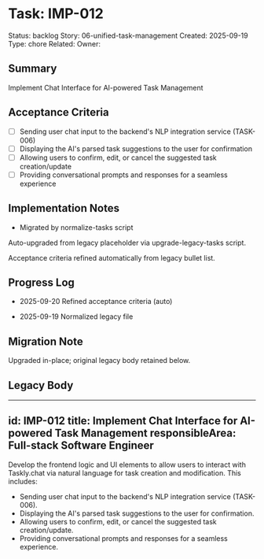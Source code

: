 # Task: IMP-012
Status: backlog
Story: 06-unified-task-management
Created: 2025-09-19
Type: chore
Related:
Owner:

## Summary
Implement Chat Interface for AI-powered Task Management

## Acceptance Criteria

- [ ] Sending user chat input to the backend's NLP integration service (TASK-006)
- [ ] Displaying the AI's parsed task suggestions to the user for confirmation
- [ ] Allowing users to confirm, edit, or cancel the suggested task creation/update
- [ ] Providing conversational prompts and responses for a seamless experience

## Implementation Notes
- Migrated by normalize-tasks script

Auto-upgraded from legacy placeholder via upgrade-legacy-tasks script.


Acceptance criteria refined automatically from legacy bullet list.
## Progress Log
- 2025-09-20 Refined acceptance criteria (auto)

- 2025-09-19 Normalized legacy file
## Migration Note
Upgraded in-place; original legacy body retained below.

## Legacy Body
---
id: IMP-012
title: Implement Chat Interface for AI-powered Task Management
responsibleArea: Full-stack Software Engineer
---
Develop the frontend logic and UI elements to allow users to interact with Taskly.chat via natural language for task creation and modification. This includes:
*   Sending user chat input to the backend's NLP integration service (TASK-006).
*   Displaying the AI's parsed task suggestions to the user for confirmation.
*   Allowing users to confirm, edit, or cancel the suggested task creation/update.
*   Providing conversational prompts and responses for a seamless experience.